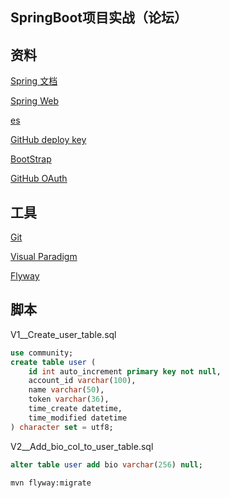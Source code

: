 ## SpringBoot项目实战（论坛）

## 资料
[Spring 文档](https://spring.io/guides)

[Spring Web](https://spring.io/guides/gs/serving-web-content/)

[es](https://elasticsearch.cn/explore)

[GitHub deploy key](https://developer.github.com/v3/guides/managing-deploy-keys/#deploy-keys)

[BootStrap](https://v3.bootcss.com/getting-started/)

[GitHub OAuth](https://developer.github.com/apps/building-oauth-apps/creating-an-oauth-app/)

## 工具
[Git](https://git-scm.com/download)

[Visual Paradigm](https://www.visual-paradigm.com)

[Flyway](https://flywaydb.org/documentation/) 

## 脚本
V1__Create_user_table.sql
```sql
use community;
create table user (
    id int auto_increment primary key not null,
    account_id varchar(100),
    name varchar(50),
    token varchar(36),
    time_create datetime,
    time_modified datetime                 
) character set = utf8;
```
V2__Add_bio_col_to_user_table.sql
```sql
alter table user add bio varchar(256) null;
```
```bash
mvn flyway:migrate
```
